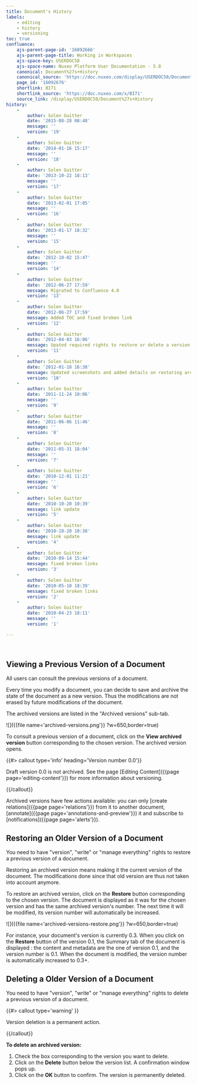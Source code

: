 ```yaml
---
title: Document's History
labels:
    - editing
    - history
    - versioning
toc: true
confluence:
    ajs-parent-page-id: '16092666'
    ajs-parent-page-title: Working in Workspaces
    ajs-space-key: USERDOC58
    ajs-space-name: Nuxeo Platform User Documentation - 5.8
    canonical: Document%27s+History
    canonical_source: 'https://doc.nuxeo.com/display/USERDOC58/Document%27s+History'
    page_id: '16092676'
    shortlink: BI71
    shortlink_source: 'https://doc.nuxeo.com/x/BI71'
    source_link: /display/USERDOC58/Document%27s+History
history:
    - 
        author: Solen Guitter
        date: '2015-08-28 08:48'
        message: ''
        version: '19'
    - 
        author: Solen Guitter
        date: '2014-01-16 15:17'
        message: ''
        version: '18'
    - 
        author: Solen Guitter
        date: '2013-10-22 18:13'
        message: ''
        version: '17'
    - 
        author: Solen Guitter
        date: '2013-02-01 17:05'
        message: ''
        version: '16'
    - 
        author: Solen Guitter
        date: '2013-01-17 18:32'
        message: ''
        version: '15'
    - 
        author: Solen Guitter
        date: '2012-10-02 15:47'
        message: ''
        version: '14'
    - 
        author: Solen Guitter
        date: '2012-06-27 17:59'
        message: Migrated to Confluence 4.0
        version: '13'
    - 
        author: Solen Guitter
        date: '2012-06-27 17:59'
        message: Added TOC and fixed broken link
        version: '12'
    - 
        author: Solen Guitter
        date: '2012-04-03 16:06'
        message: Upated required rights to restore or delete a version
        version: '11'
    - 
        author: Solen Guitter
        date: '2012-01-18 16:38'
        message: Updated screenshots and added details on restoring archived versions
        version: '10'
    - 
        author: Solen Guitter
        date: '2011-11-24 10:06'
        message: ''
        version: '9'
    - 
        author: Solen Guitter
        date: '2011-06-06 11:46'
        message: ''
        version: '8'
    - 
        author: Solen Guitter
        date: '2011-05-31 18:04'
        message: ''
        version: '7'
    - 
        author: Solen Guitter
        date: '2010-12-01 11:21'
        message: ''
        version: '6'
    - 
        author: Solen Guitter
        date: '2010-10-20 10:39'
        message: link update
        version: '5'
    - 
        author: Solen Guitter
        date: '2010-10-20 10:38'
        message: link update
        version: '4'
    - 
        author: Solen Guitter
        date: '2010-09-14 15:44'
        message: fixed broken links
        version: '3'
    - 
        author: Solen Guitter
        date: '2010-05-10 18:39'
        message: fixed broken links
        version: '2'
    - 
        author: Solen Guitter
        date: '2010-04-23 18:11'
        message: ''
        version: '1'

---
```

&nbsp;

## Viewing a Previous Version of a Document

All users can consult the previous versions of a document.

Every time you modify a document, you can decide to save and archive the state of the document as a new version. Thus the modifications are not erased by future modifications of the document.

The archived versions are listed in the "Archived versions" sub-tab.

![]({{file name='archived-versions.png'}} ?w=650,border=true)

To consult a previous version of a document, click on the **View archived version** button corresponding to the chosen version. The archived version opens.

{{#> callout type='info' heading='Version number 0.0'}}

<div class="message-content">

Draft version 0.0 is not archived. See the page [Editing Content]({{page page='editing-content'}}) for more information about versioning.

</div>

{{/callout}}

Archived versions have few actions available: you can only [create relations]({{page page='relations'}}) from it to another document, [annotate]({{page page='annotations-and-preview'}}) it and subscribe to [notifications]({{page page='alerts'}}).

## Restoring an Older Version of a Document

You need to have "version", "write" or "manage everything" rights to restore a previous version of a document.

Restoring an archived version means making it the current version of the document. The modifications done since that old version are thus not taken into account anymore.

To restore an archived version, click on the **Restore** button corresponding to the chosen version. The document is displayed as it was for the chosen version and has the same archived version's number. The next time it will be modified, its version number will automatically be increased.

![]({{file name='archived-versions-restore.png'}} ?w=650,border=true)

For instance, your document's version is currently 0.3\. When you click on the **Restore** button of the version 0.1, the Summary tab of the document is displayed : the content and metadata are the one of version 0.1, and the version number is 0.1\. When the document is modified, the version number is automatically increased to 0.3+.

## Deleting a Older Version of a Document

You need to have "version", "write" or "manage everything" rights to delete a previous version of a document.

{{#> callout type='warning' }}

Version deletion is a permanent action.

{{/callout}}

**To delete an archived version:**

1.  Check the box corresponding to the version you want to delete.
2.  Click on the **Delete** button below the version list.
    A confirmation window pops up.
3.  Click on the **OK** button to confirm.
    The version is permanently deleted.